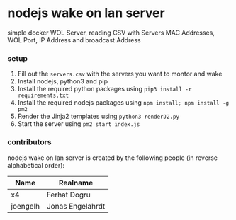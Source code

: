 # nodejs wake on lan server
simple docker WOL Server, reading CSV with Servers MAC Addresses, WOL Port, IP Address and broadcast Address

### setup

1. Fill out the ``servers.csv`` with the servers you want to montor and wake
2. Install nodejs, python3 and pip
3. Install the required python packages using ``pip3 install -r requirements.txt``
4. Install the required nodejs packages using ``npm install; npm install -g pm2``
5. Render the Jinja2 templates using ``python3 renderJ2.py``
6. Start the server using ``pm2 start index.js``

### contributors

nodejs wake on lan server is created by the following people (in reverse alphabetical order):

| Name              | Realname              |
| ----------------- | --------------------- |
| x4                | Ferhat Dogru          |
| joengelh          | Jonas Engelahrdt      |
